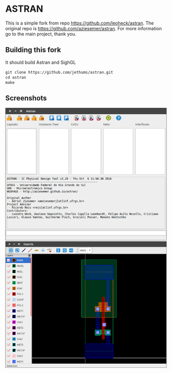 
# ASTRAN

This is a simple fork from repo https://github.com/leoheck/astran. The original repo is https://github.com/aziesemer/astran. For more information go to the main project, thank you.

## Building this fork

It should build Astran and SighGL

```
git clone https://github.com/jethums/astran.git
cd astran
make
```

## Screenshots

 <img src="Astran/doc/astran.png" alt="Astran" width="600px">
 <img src="SightGL/doc/sightgl.png" alt="SightGL" width="600px">
